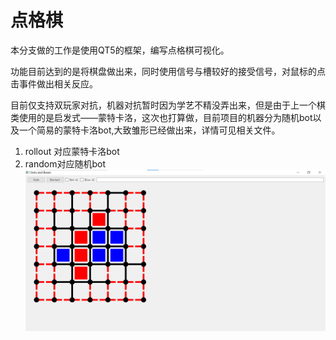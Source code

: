 # 点格棋

本分支做的工作是使用QT5的框架，编写点格棋可视化。

功能目前达到的是将棋盘做出来，同时使用信号与槽较好的接受信号，对鼠标的点击事件做出相关反应。

目前仅支持双玩家对抗，机器对抗暂时因为学艺不精没弄出来，但是由于上一个棋类使用的是启发式——蒙特卡洛，这次也打算做，目前项目的机器分为随机bot以及一个简易的蒙特卡洛bot,大致雏形已经做出来，详情可见相关文件。

1. rollout 对应蒙特卡洛bot
2. random对应随机bot
![image](https://github.com/milab-neuq/chess_gui/blob/main/dotbox_gui/QQ%E5%9B%BE%E7%89%8720230619001050.png?raw=true)
